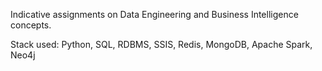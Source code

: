 Indicative assignments on Data Engineering and Business Intelligence concepts.

Stack used: Python, SQL, RDBMS, SSIS, Redis, MongoDB, Apache Spark, Neo4j
